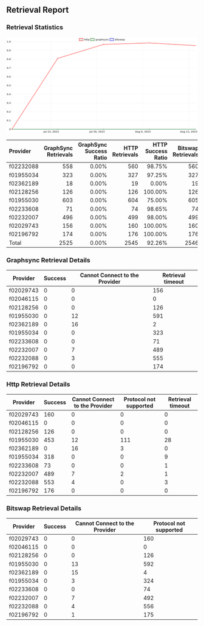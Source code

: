 ## Retrieval Report
### Retrieval Statistics
<img src="https://raw.githubusercontent.com/data-preservation-programs/filplus-checker-assets/main/filecoin-project/filecoin-plus-large-datasets/issues/2078/1692300157770.png"/>

| Provider  | GraphSync Retrievals | GraphSync Success Ratio | HTTP Retrievals | HTTP Success Ratio | Bitswap Retrievals | Bitswap Success Ratio |
| :-------- | -------------------: | ----------------------: | --------------: | -----------------: | -----------------: | --------------------: |
| f02232088 |                  558 |                   0.00% |             560 |             98.75% |                560 |                 0.00% |
| f01955034 |                  323 |                   0.00% |             327 |             97.25% |                327 |                 0.00% |
| f02362189 |                   18 |                   0.00% |              19 |              0.00% |                 19 |                 0.00% |
| f02128256 |                  126 |                   0.00% |             126 |            100.00% |                126 |                 0.00% |
| f01955030 |                  603 |                   0.00% |             604 |             75.00% |                605 |                 0.00% |
| f02233608 |                   71 |                   0.00% |              74 |             98.65% |                 74 |                 0.00% |
| f02232007 |                  496 |                   0.00% |             499 |             98.00% |                499 |                 0.00% |
| f02029743 |                  156 |                   0.00% |             160 |            100.00% |                160 |                 0.00% |
| f02196792 |                  174 |                   0.00% |             176 |            100.00% |                176 |                 0.00% |
| Total     |                 2525 |                   0.00% |            2545 |             92.26% |               2546 |                 0.00% |

### Graphsync Retrieval Details
| Provider  | Success | Cannot Connect to the Provider | Retrieval timeout |
| --------- | ------- | ------------------------------ | ----------------- |
| f02029743 | 0       | 0                              | 156               |
| f02046115 | 0       | 0                              | 0                 |
| f02128256 | 0       | 0                              | 126               |
| f01955030 | 0       | 12                             | 591               |
| f02362189 | 0       | 16                             | 2                 |
| f01955034 | 0       | 0                              | 323               |
| f02233608 | 0       | 0                              | 71                |
| f02232007 | 0       | 7                              | 489               |
| f02232088 | 0       | 3                              | 555               |
| f02196792 | 0       | 0                              | 174               |

### Http Retrieval Details
| Provider  | Success | Cannot Connect to the Provider | Protocol not supported | Retrieval timeout |
| --------- | ------- | ------------------------------ | ---------------------- | ----------------- |
| f02029743 | 160     | 0                              | 0                      | 0                 |
| f02046115 | 0       | 0                              | 0                      | 0                 |
| f02128256 | 126     | 0                              | 0                      | 0                 |
| f01955030 | 453     | 12                             | 111                    | 28                |
| f02362189 | 0       | 16                             | 3                      | 0                 |
| f01955034 | 318     | 0                              | 0                      | 9                 |
| f02233608 | 73      | 0                              | 0                      | 1                 |
| f02232007 | 489     | 7                              | 2                      | 1                 |
| f02232088 | 553     | 4                              | 0                      | 3                 |
| f02196792 | 176     | 0                              | 0                      | 0                 |

### Bitswap Retrieval Details
| Provider  | Success | Cannot Connect to the Provider | Protocol not supported |
| --------- | ------- | ------------------------------ | ---------------------- |
| f02029743 | 0       | 0                              | 160                    |
| f02046115 | 0       | 0                              | 0                      |
| f02128256 | 0       | 0                              | 126                    |
| f01955030 | 0       | 13                             | 592                    |
| f02362189 | 0       | 15                             | 4                      |
| f01955034 | 0       | 3                              | 324                    |
| f02233608 | 0       | 0                              | 74                     |
| f02232007 | 0       | 7                              | 492                    |
| f02232088 | 0       | 4                              | 556                    |
| f02196792 | 0       | 1                              | 175                    |

